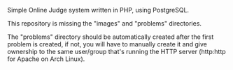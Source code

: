 Simple Online Judge system written in PHP, using PostgreSQL.

This repository is missing the "images" and "problems" directories.

The "problems" directory should be automatically created after the first problem is 
created, if not, you will have to manually create it and give ownership to the same 
user/group that's running the HTTP server (http:http for Apache on Arch Linux).
